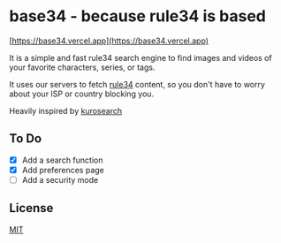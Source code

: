# base34 - because rule34 is based

[https://base34.vercel.app](https://base34.vercel.app)

It is a simple and fast rule34 search engine to find images and videos of your favorite characters, series, or tags.

It uses our servers to fetch [rule34](https://rule34.xxx) content, so you don't have to worry about your ISP or country blocking you.

Heavily inspired by [kurosearch](https://kurosearch.com)

## To Do

- [x] Add a search function
- [x] Add preferences page
- [ ] Add a security mode

## License

[MIT](LICENSE)
